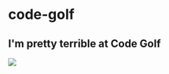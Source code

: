 # code-golf

## I'm pretty terrible at Code Golf

![](https://media.giphy.com/media/dbtDDSvWErdf2/giphy.gif)


